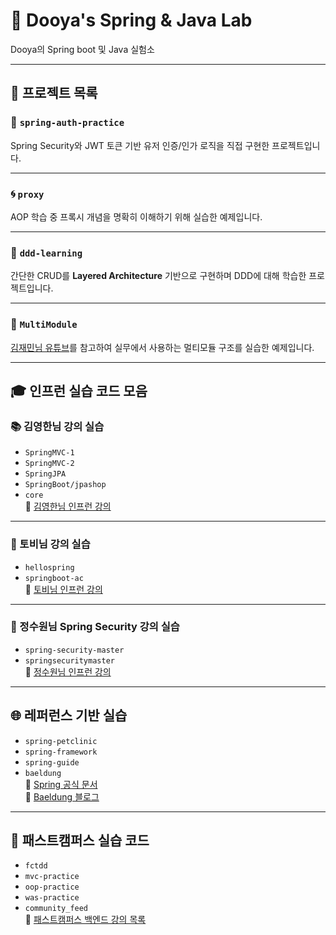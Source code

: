 # 🌱 Dooya's Spring & Java Lab

Dooya의 Spring boot 및 Java 실험소

---

## 📁 프로젝트 목록

### 🔐 `spring-auth-practice`
Spring Security와 JWT 토큰 기반 유저 인증/인가 로직을 직접 구현한 프로젝트입니다.

---

### 🌀 `proxy`
AOP 학습 중 프록시 개념을 명확히 이해하기 위해 실습한 예제입니다.

---

### 🧱 `ddd-learning`
간단한 CRUD를 **Layered Architecture** 기반으로 구현하며 DDD에 대해 학습한 프로젝트입니다.

---

### 🧩 `MultiModule`
[김재민님 유튜브](https://www.youtube.com/@geminikims)를 참고하여 실무에서 사용하는 멀티모듈 구조를 실습한 예제입니다.

---

## 🎓 인프런 실습 코드 모음

### 📚 김영한님 강의 실습
- `SpringMVC-1`
- `SpringMVC-2`
- `SpringJPA`
- `SpringBoot/jpashop`
- `core`  
🔗 [김영한님 인프런 강의](https://www.inflearn.com/search?s=%EA%B9%80%EC%98%81%ED%95%9C)

---

### 📘 토비님 강의 실습
- `hellospring`
- `springboot-ac`  
🔗 [토비님 인프런 강의](https://www.inflearn.com/search?s=%ED%86%A0%EB%B9%84)

---

### 🔐 정수원님 Spring Security 강의 실습
- `spring-security-master`
- `springsecuritymaster`  
🔗 [정수원님 인프런 강의](https://www.inflearn.com/search?s=%EC%A0%95%EC%88%98%EC%9B%90)

---

## 🌐 레퍼런스 기반 실습

- `spring-petclinic`
- `spring-framework`
- `spring-guide`
- `baeldung`  
🔗 [Spring 공식 문서](https://spring.io/projects/spring-boot)  
🔗 [Baeldung 블로그](https://www.baeldung.com/)

---

## 🚀 패스트캠퍼스 실습 코드

- `fctdd`
- `mvc-practice`
- `oop-practice`
- `was-practice`
- `community_feed`  
🔗 [패스트캠퍼스 백엔드 강의 목록](https://fastcampus.co.kr/search?keyword=%EB%B0%B1%EC%97%94%EB%93%9C)
